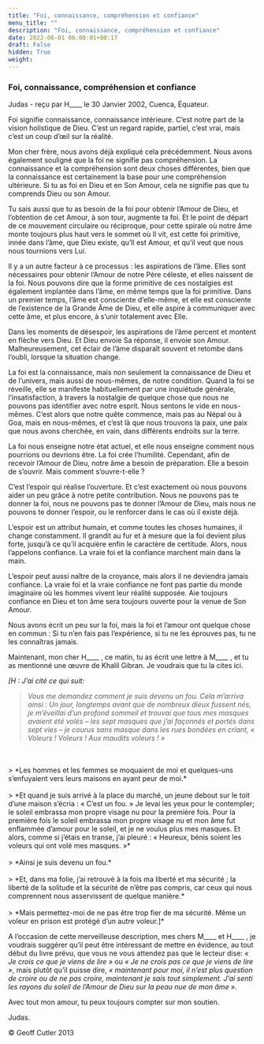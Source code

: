 ```yaml
---
title: "Foi, connaissance, compréhension et confiance"
menu_title: ""
description: "Foi, connaissance, compréhension et confiance"
date: 2022-06-01 06:00:01+00:17
draft: False
hidden: True
weight:
---
```

### Foi, connaissance, compréhension et confiance

Judas - reçu par H____ le 30 Janvier 2002, Cuenca, Équateur.

Foi signifie connaissance, connaissance intérieure. C’est notre part de la vision holistique de Dieu. C’est un regard rapide, partiel, c’est vrai, mais c’est un coup d’œil sur la réalité.

Mon cher frère, nous avons déjà expliqué cela précédemment. Nous avons également souligné que la foi ne signifie pas compréhension. La connaissance et la compréhension sont deux choses différentes, bien que la connaissance est certainement la base pour une compréhension ultérieure. Si tu as foi en Dieu et en Son Amour, cela ne signifie pas que tu comprends Dieu ou son Amour.

Tu sais aussi que tu as besoin de la foi pour obtenir l’Amour de Dieu, et l’obtention de cet Amour, à son tour, augmente ta foi. Et le point de départ de ce mouvement circulaire ou réciproque, pour cette spirale où notre âme monte toujours plus haut vers le sommet où Il vit, est cette foi primitive, innée dans l’âme, que Dieu existe, qu’Il est Amour, et qu’il veut que nous nous tournions vers Lui.

Il y a un autre facteur à ce processus : les aspirations de l’âme. Elles sont nécessaires pour obtenir l’Amour de notre Père céleste, et elles naissent de la foi. Nous pouvons dire que la forme primitive de ces nostalgies est également implantée dans l’âme, en même temps que la foi primitive. Dans un premier temps, l’âme est consciente d’elle-même, et elle est consciente de l’existence de la Grande Âme de Dieu, et elle aspire à communiquer avec cette âme, et plus encore, à s’unir totalement avec Elle.

Dans les moments de désespoir, les aspirations de l’âme percent et montent en flèche vers Dieu. Et Dieu envoie Sa réponse, il envoie son Amour. Malheureusement, cet éclair de l’âme disparaît souvent et retombe dans l’oubli, lorsque la situation change.

La foi est la connaissance, mais non seulement la connaissance de Dieu et de l’univers, mais aussi de nous-mêmes, de notre condition. Quand la foi se réveille, elle se manifeste habituellement par une inquiétude générale, l’insatisfaction, à travers la nostalgie de quelque chose que nous ne pouvons pas identifier avec notre esprit. Nous sentons le vide en nous-mêmes. C’est alors que notre quête commence, mais pas au Népal ou à Goa, mais en nous-mêmes, et c’est là que nous trouvons la paix, une paix que nous avons cherchée, en vain, dans différents endroits sur la terre.

La foi nous enseigne notre état actuel, et elle nous enseigne comment nous pourrions ou devrions être. La foi crée l’humilité. Cependant, afin de recevoir l’Amour de Dieu, notre âme a besoin de préparation. Elle a besoin de s’ouvrir. Mais comment s’ouvre-t-elle ?

C’est l’espoir qui réalise l’ouverture. Et c’est exactement où nous pouvons aider un peu grâce à notre petite contribution. Nous ne pouvons pas te donner la foi, nous ne pouvons pas te donner l’Amour de Dieu, mais nous ne pouvons te donner l’espoir, ou le renforcer dans le cas où il existe déjà.

L’espoir est un attribut humain, et comme toutes les choses humaines, il change constamment. Il grandit au fur et à mesure que la foi devient plus forte, jusqu’à ce qu’il acquière enfin le caractère de certitude. Alors, nous l’appelons confiance. La vraie foi et la confiance marchent main dans la main.

L’espoir peut aussi naître de la croyance, mais alors il ne deviendra jamais confiance. La vraie foi et la vraie confiance ne font pas partie du monde imaginaire où les hommes vivent leur réalité supposée. Aie toujours confiance en Dieu et ton âme sera toujours ouverte pour la venue de Son Amour.

Nous avons écrit un peu sur la foi, mais la foi et l’amour ont quelque chose en commun : Si tu n’en fais pas l’expérience, si tu ne les éprouves pas, tu ne les connaîtras jamais.

Maintenant, mon cher H____ , ce matin, tu as écrit une lettre à M____ , et tu as mentionné une œuvre de Khalil Gibran. Je voudrais que tu la cites ici.

*[H : J’ai cité ce qui suit:*

> *Vous me demandez comment je suis devenu un fou. Cela m’arriva ainsi : Un jour, longtemps avant que de nombreux dieux fussent nés, je m’éveillai d’un profond sommeil et trouvai  que tous mes masques avaient été volés – les sept masques que j’ai façonnés et portés dans sept vies – je courus sans masque dans les rues bondées en criant, « Voleurs ! Voleurs ! Aux maudits voleurs ! »*
<br>
<br>
> *Les hommes et les femmes se moquaient de moi et quelques-uns s’enfuyaient vers leurs maisons en ayant peur de moi.*
<br>
<br>
> *Et quand je suis arrivé à la place du marché, un jeune debout sur le toit d’une maison s’écria : « C’est un fou. » Je levai les yeux pour le contempler; le soleil embrassa mon propre visage nu pour la première fois. Pour la première fois le soleil embrassa mon propre visage nu et mon âme fut enflammée d’amour pour le soleil, et je ne voulus plus mes masques. Et alors, comme si j’étais en transe, j’ai pleuré : « Heureux, bénis soient les voleurs qui ont volé mes masques. »*
<br>
<br>
> *Ainsi je suis devenu un fou.*
<br>
<br>
> *Et, dans ma folie, j’ai retrouvé à la fois ma liberté et ma sécurité ; la liberté de la solitude et la sécurité de n’être pas compris, car ceux qui nous comprennent nous asservissent de quelque manière.*
<br>
<br>
> *Mais permettez-moi de ne pas être trop fier de ma sécurité. Même un voleur en prison est protégé  d’un autre voleur.]*

A l’occasion de cette merveilleuse description, mes chers M____ et H____ , je voudrais suggérer qu’il peut être intéressant de mettre en évidence, au tout début du livre prévu, que vous ne vous attendez pas que le lecteur dise: *« Je crois ce que je viens de lire »* ou *« Je ne crois pas ce que je viens de lire »*, mais plutôt qu’il puisse dire, *« maintenant pour moi, il n’est plus question de croire ou de ne pas croire, maintenant je sais tout simplement. J’ai senti les rayons du soleil de l’Amour de Dieu sur la peau nue de mon âme »*.

Avec tout mon amour, tu peux toujours compter sur mon soutien.

Judas.

© Geoff Cutler 2013